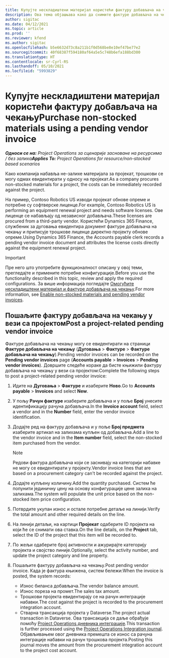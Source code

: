 ```yaml
---
title: Купујте нескладиштени материјал користећи фактуру добављача на чекању
description: Ова тема објашњава како да снимите фактуре добављача на чекању.
author: sigitac
ms.date: 04/12/2021
ms.topic: article
ms.prod: ''
ms.reviewer: kfend
ms.author: sigitac
ms.openlocfilehash: b5e6632d73c8a211b1f0d568be8e10ef47be77e2
ms.sourcegitcommit: 40f68387f594180af64a5e5c748b6efa188bd300
ms.translationtype: HT
ms.contentlocale: sr-Cyrl-RS
ms.lasthandoff: 05/10/2021
ms.locfileid: "5993829"
---
```

# <a name="purchase-non-stocked-materials-using-a-pending-vendor-invoice"></a><span data-ttu-id="bfb79-103">Купујте нескладиштени материјал користећи фактуру добављача на чекању</span><span class="sxs-lookup"><span data-stu-id="bfb79-103">Purchase non-stocked materials using a pending vendor invoice</span></span>

<span data-ttu-id="bfb79-104">_**Односи се на:** Project Operations за сценарије засноване на ресурсима / без залиха_</span><span class="sxs-lookup"><span data-stu-id="bfb79-104">_**Applies To:** Project Operations for resource/non-stocked based scenarios_</span></span>

<span data-ttu-id="bfb79-105">Како компанија набавља не-залихе материјала за пројекат, трошкови се могу одмах евидентирати у односу на пројекат.</span><span class="sxs-lookup"><span data-stu-id="bfb79-105">As a company procures non-stocked materials for a project, the costs can be immediately recorded against the project.</span></span> 

<span data-ttu-id="bfb79-106">На пример, Contoso Robotics US изводи пројекат обнове опреме и потребне су софтверске лиценце.</span><span class="sxs-lookup"><span data-stu-id="bfb79-106">For example, Contoso Robotics US is performing an equipment renewal project and needs software licenses.</span></span> <span data-ttu-id="bfb79-107">Ове лиценце се набављају од независног добављача.</span><span class="sxs-lookup"><span data-stu-id="bfb79-107">These licenses are procured from a third-party vendor.</span></span>  <span data-ttu-id="bfb79-108">Користећи Dynamics 365 Finance, службеник за дуговања евидентира документ фактуре добављача на чекању и приписује трошкове лиценце директно пројекту обнове опреме.</span><span class="sxs-lookup"><span data-stu-id="bfb79-108">Using Dynamics 365 Finance, the Accounts payable clerk records a pending vendor invoice document and attributes the license costs directly against the equipment renewal project.</span></span> 

> [!IMPORTANT]
> <span data-ttu-id="bfb79-109">Пре него што употребите функционалност описану у овој теми, прегледајте и примените потребне конфигурације.</span><span class="sxs-lookup"><span data-stu-id="bfb79-109">Before you use the functionality described in this topic, review and apply the required configurations.</span></span> <span data-ttu-id="bfb79-110">За више информација погледајте [Омогућите нескладиштени материјал и фактуре добављача на чекању](configure-materials-nonstocked.md).</span><span class="sxs-lookup"><span data-stu-id="bfb79-110">For more information, see [Enable non-stocked materials and pending vendor invoices](configure-materials-nonstocked.md).</span></span> 

## <a name="post-a-project-related-pending-vendor-invoice"></a><span data-ttu-id="bfb79-111">Пошаљите фактуру добављача на чекању у вези са пројектом</span><span class="sxs-lookup"><span data-stu-id="bfb79-111">Post a project-related pending vendor invoice</span></span> 

<span data-ttu-id="bfb79-112">Фактуре добављача на чекању могу се евидентирати на страници **Фактуре добављача на чекању** (**Дуговања** > **Фактуре** > **Фактуре добављача на чекању**).</span><span class="sxs-lookup"><span data-stu-id="bfb79-112">Pending vendor invoices can be recorded on the **Pending vendor invoices** page (**Accounts payable** > **Invoices** > **Pending vendor invoices**).</span></span> <span data-ttu-id="bfb79-113">Довршите следеће кораке да бисте књижили фактуру добављача на чекању у вези са пројектом:</span><span class="sxs-lookup"><span data-stu-id="bfb79-113">Complete the following steps to post a project-related pending vendor invoice:</span></span>

1. <span data-ttu-id="bfb79-114">Идите на **Дуговања** > **Фактуре** и изаберите **Ново**.</span><span class="sxs-lookup"><span data-stu-id="bfb79-114">Go to **Accounts payable** > **Invoices** and select **New**.</span></span> 
2. <span data-ttu-id="bfb79-115">У пољу **Рачун фактуре** изаберите добављача и у поље **Број** унесите идентификацију рачуна добављача.</span><span class="sxs-lookup"><span data-stu-id="bfb79-115">In the **Invoice account** field, select a vendor and in the **Number** field, enter the vendor invoice identification.</span></span>
3. <span data-ttu-id="bfb79-116">Додајте ред на фактуру добављача и у поље **Број предмета** изаберите артикал на залихама купљен од добављача.</span><span class="sxs-lookup"><span data-stu-id="bfb79-116">Add a line to the vendor invoice and in the **Item number** field, select the non-stocked item purchased from the vendor.</span></span> 

    > [!NOTE]
    > <span data-ttu-id="bfb79-117">Редови фактура добављача који се заснивају на категорији набавке не могу се евидентирати у пројекту.</span><span class="sxs-lookup"><span data-stu-id="bfb79-117">Vendor invoice lines that are based on a procurement category can't be recorded against the project.</span></span> 
    
5. <span data-ttu-id="bfb79-118">Додајте купљену количину.</span><span class="sxs-lookup"><span data-stu-id="bfb79-118">Add the quantity purchased.</span></span> <span data-ttu-id="bfb79-119">Систем ће попунити јединичну цену на основу конфигурације цене залиха на залихама.</span><span class="sxs-lookup"><span data-stu-id="bfb79-119">The system will populate the unit price based on the non-stocked item price configuration.</span></span> 
6. <span data-ttu-id="bfb79-120">Потврдите укупан износ и остале потребне детаље на линији.</span><span class="sxs-lookup"><span data-stu-id="bfb79-120">Verify the total amount and other required details on the line.</span></span>
7. <span data-ttu-id="bfb79-121">На линији детаљи, на картици **Пројекат** одаберите ID пројекта на који ће се снимати ова ставка.</span><span class="sxs-lookup"><span data-stu-id="bfb79-121">On the line details, on the **Project** tab, select the ID of the project that this item will be recorded to.</span></span>
8. <span data-ttu-id="bfb79-122">По жељи одаберите број активности и ажурирајте категорију пројекта и својство линије.</span><span class="sxs-lookup"><span data-stu-id="bfb79-122">Optionally, select the activity number, and update the project category and line property.</span></span>
9. <span data-ttu-id="bfb79-123">Пошаљите фактуру добављача на чекању.</span><span class="sxs-lookup"><span data-stu-id="bfb79-123">Post pending vendor invoice.</span></span> <span data-ttu-id="bfb79-124">Када је фактура књижена, систем бележи:</span><span class="sxs-lookup"><span data-stu-id="bfb79-124">When the invoice is posted, the system records:</span></span>
    
    - <span data-ttu-id="bfb79-125">Износ биланса добављача.</span><span class="sxs-lookup"><span data-stu-id="bfb79-125">The vendor balance amount.</span></span>
    - <span data-ttu-id="bfb79-126">Износ пореза на промет.</span><span class="sxs-lookup"><span data-stu-id="bfb79-126">The sales tax amount.</span></span>
    - <span data-ttu-id="bfb79-127">Трошкови пројекта евидентирају се на рачун интеграције набавки.</span><span class="sxs-lookup"><span data-stu-id="bfb79-127">The cost against the project is recorded to the procurement integration account.</span></span>
    - <span data-ttu-id="bfb79-128">Стварна трансакција пројекта у Dataverse.</span><span class="sxs-lookup"><span data-stu-id="bfb79-128">The project actual transaction in Dataverse.</span></span> <span data-ttu-id="bfb79-129">Ова трансакција се даље обрађује помоћу [Project Operations дневника интеграције](../project-accounting/project-operations-integration-journal.md).</span><span class="sxs-lookup"><span data-stu-id="bfb79-129">This transaction is further processed using the [Project Operations Integration journal](../project-accounting/project-operations-integration-journal.md).</span></span> <span data-ttu-id="bfb79-130">Објављивањем овог дневника премешта се износ са рачуна интеграције набавки на рачун трошкова пројекта.</span><span class="sxs-lookup"><span data-stu-id="bfb79-130">Posting this journal moves the amount from the procurement integration account to the project cost account.</span></span>

